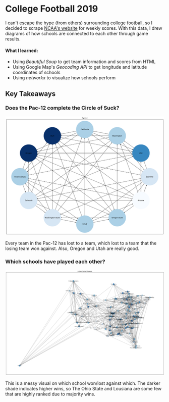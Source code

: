# College Football 2019

I can't escape the hype (from others) surrounding college football, so I decided to scrape <a href="https://www.ncaa.com/scoreboard/football/fbs/2019/01">NCAA's website</a> for weekly scores. With this data, I drew diagrams of how schools are connected to each other through game results. 

#### What I learned:

* Using *Beautiful Soup* to get team information and scores from HTML
* Using Google Map's *Geocoding API* to get longitude and latitude coordinates of schools
* Using *networkx* to visualize how schools perform

## Key Takeaways

### Does the Pac-12 complete the Circle of Suck?

![Pac-12](./images/image-1.png)

Every team in the Pac-12 has lost to a team, which lost to a team that the losing team won against. Also, Oregon and Utah are really good.

### Which schools have played each other?

![USA Schools](./images/image-2.png)

This is a messy visual on which school won/lost against which. The darker shade indicates higher wins, so The Ohio State and Lousiana are some few that are highly ranked due to majority wins. 
